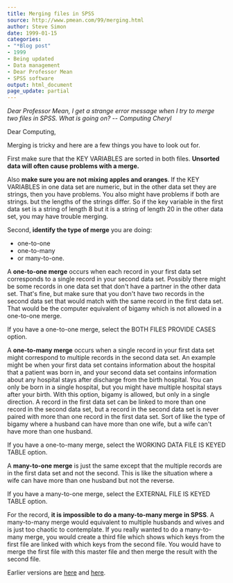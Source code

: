 ```yaml
---
title: Merging files in SPSS
source: http://www.pmean.com/99/merging.html
author: Steve Simon
date: 1999-01-15
categories:
- "*Blog post"
- 1999
- Being updated
- Data management
- Dear Professor Mean
- SPSS software
output: html_document
page_update: partial
---
```


*Dear Professor Mean, I get a strange error message when I try to merge two files in SPSS. What is going on? -- Computing Cheryl*

<!---More--->

Dear Computing,

Merging is tricky and here are a few things you have to look out for.

First make sure that the KEY VARIABLES are sorted in both files. **Unsorted data will often cause problems with a merge.**

Also **make sure you are not mixing apples and oranges**. If the KEY VARIABLES in one data set are numeric, but in the other data set they are strings, then you have problems. You also might have problems if both are strings. but the lengths of the strings differ. So if the key variable in the first data set is a string of length 8 but it is a string of length 20 in the other data set, you may have trouble merging.

Second, **identify the type of merge** you are doing:

- one-to-one
- one-to-many
- or many-to-one.
 
A **one-to-one merge** occurs when each record in your first data set corresponds to a single record in your second data set. Possibly there might be some records in one data set that don't have a partner in the other data set. That's fine, but make sure that you don't have two records in the second data set that would match with the same record in the first data set. That would be the computer equivalent of bigamy which is not allowed in a one-to-one merge.
 
If you have a one-to-one merge, select the BOTH FILES PROVIDE CASES option.

A **one-to-many merge** occurs when a single record in your first data set might correspond to multiple records in the second data set. An example might be when your first data set contains information about the hospital that a patient was born in, and your second data set contains information about any hospital stays after discharge from the birth hospital. You can only be born in a single hospital, but you might have multiple hospital stays after your birth. With this option, bigamy is allowed, but only in a single direction. A record in the first data set can be linked to more than one record in the second data set, but a record in the second data set is never paired with more than one record in the first data set. Sort of like the type of bigamy where a husband can have more than one wife, but a wife can't have more than one husband.

If you have a one-to-many merge, select the WORKING DATA FILE IS KEYED TABLE option.
 
A **many-to-one merge** is just the same except that the multiple records are in the first data set and not the second. This is like the situation where a wife can have more than one husband but not the reverse.

If you have a many-to-one merge, select the EXTERNAL FILE IS KEYED TABLE option.

For the record, **it is impossible to do a many-to-many merge in SPSS**. A many-to-many merge would equivalent to multiple husbands and wives and is just too chaotic to contemplate. If you really wanted to do a many-to-many merge, you would create a third file which shows which keys from the first file are linked with which keys from the second file. You would have to merge the first file with this master file and then merge the result with the second file.

Earlier versions are [here][sim1] and [here][sim2].
 
[sim1]: http://www.pmean.com/99/merging.html
[sim2]: http://new.pmean.com/merging-in-spss/
 
